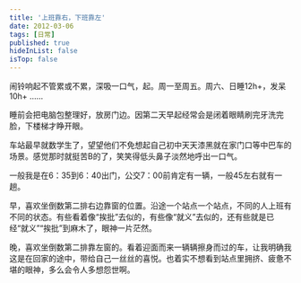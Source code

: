 ```yaml
---
title: '上班靠右，下班靠左'
date: 2012-03-06 
tags: [日常]
published: true
hideInList: false
isTop: false
---
```


闹铃响起不管累或不累，深吸一口气，起。周一至周五。周六、日睡12h+，发呆10h+ ……

睡前会把电脑包整理好，放房门边。因第二天早起经常会是闭着眼睛刷完牙洗完脸，下楼梯才睁开眼。

车站最早就数学生了，望望他们不免想起自己初中天天漆黑就在家门口等中巴车的场景。感觉那时就挺苦B的了，笑笑得低头鼻子淡然地呼出一口气。

一般我是在6：35到6：40出门，公交7：00前肯定有一辆，一般45左右就有一趟。

早，喜欢坐倒数第二排右边靠窗的位置。沿途一个站点一个站点，不同的人上班有不同的状态。有些看着像“挨批”去似的，有些像“就义”去似的，还有些就是已经“就义”“挨批”到麻木了，眼神一片茫然。

晚，喜欢坐倒数第二排靠左窗的。看着迎面而来一辆辆擦身而过的车，让我明确我这是在回家的途中，带给自己一丝丝的喜悦。也着实不想看到站点里拥挤、疲惫不堪的眼神，多么会令人多想怨世啊。